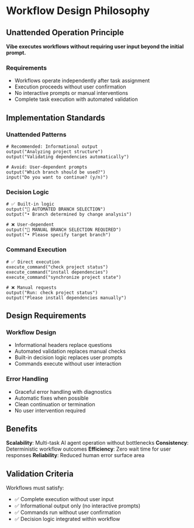 # Workflow Design Philosophy

## Unattended Operation Principle

**Vibe executes workflows without requiring user input beyond the initial prompt.**

### Requirements

- Workflows operate independently after task assignment
- Execution proceeds without user confirmation
- No interactive prompts or manual interventions
- Complete task execution with automated validation

## Implementation Standards

### Unattended Patterns

```
# Recommended: Informational output
output("Analyzing project structure")
output("Validating dependencies automatically")

# Avoid: User-dependent prompts
output("Which branch should be used?")
input("Do you want to continue? (y/n)")
```

### Decision Logic

```
# ✅ Built-in logic
output("🎯 AUTOMATED BRANCH SELECTION")
output("• Branch determined by change analysis")

# ❌ User-dependent
output("🎯 MANUAL BRANCH SELECTION REQUIRED")
output("• Please specify target branch")
```

### Command Execution

```
# ✅ Direct execution
execute_command("check project status")
execute_command("install dependencies")
execute_command("synchronize project state")

# ❌ Manual requests
output("Run: check project status")
output("Please install dependencies manually")
```

## Design Requirements

### Workflow Design

- Informational headers replace questions
- Automated validation replaces manual checks
- Built-in decision logic replaces user prompts
- Commands execute without user interaction

### Error Handling

- Graceful error handling with diagnostics
- Automatic fixes when possible
- Clean continuation or termination
- No user intervention required

## Benefits

**Scalability**: Multi-task AI agent operation without bottlenecks
**Consistency**: Deterministic workflow outcomes
**Efficiency**: Zero wait time for user responses
**Reliability**: Reduced human error surface area

## Validation Criteria

Workflows must satisfy:

- ✅ Complete execution without user input
- ✅ Informational output only (no interactive prompts)
- ✅ Commands run without user confirmation
- ✅ Decision logic integrated within workflow
